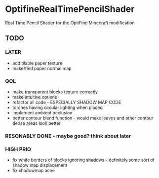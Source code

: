 # OptifineRealTimePencilShader
Real Time Pencil Shader for the OptiFine Minecraft modification

## TODO

### LATER
- add tilable paper texture
- make/find paper normal map

### QOL
- make transparent blocks texture correctly
- make intuitive options
- refactor all code - ESPECIALLY SHADOW MAP CODE
- torches having circular lighting when placed
- implement ambient occlusion
- better contour blend function - would make leaves and other contour dense areas look better

### RESONABLY DONE - maybe good? think about later

### HIGH PRIO
- fix white borders of blocks ignoring shadows - definitely some sort of shadow map displacement
- fix shadowmap acne




